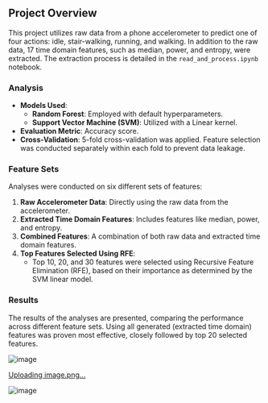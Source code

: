 Project Overview
----------------

This project utilizes raw data from a phone accelerometer to predict one of four actions: idle, stair-walking, running, and walking. In addition to the raw data, 17 time domain features, such as median, power, and entropy, were extracted. The extraction process is detailed in the `read_and_process.ipynb` notebook.

### Analysis

*   **Models Used**:
    *   **Random Forest**: Employed with default hyperparameters.
    *   **Support Vector Machine (SVM)**: Utilized with a Linear kernel.
*   **Evaluation Metric**: Accuracy score.
*   **Cross-Validation**: 5-fold cross-validation was applied. Feature selection was conducted separately within each fold to prevent data leakage.

### Feature Sets

Analyses were conducted on six different sets of features:

1.  **Raw Accelerometer Data**: Directly using the raw data from the accelerometer.
2.  **Extracted Time Domain Features**: Includes features like median, power, and entropy.
3.  **Combined Features**: A combination of both raw data and extracted time domain features.
4.  **Top Features Selected Using RFE**:
    *   Top 10, 20, and 30 features were selected using Recursive Feature Elimination (RFE), based on their importance as determined by the SVM linear model.

### Results

The results of the analyses are presented, comparing the performance across different feature sets.
Using all generated (extracted time domain) features was proven most effective, closely followed by top 20 selected features.

![image](https://github.com/KsaweryKapela/Move_Pattern_Classifier/assets/103521727/f1cd7932-0917-4413-8b9c-30ebd32610f3)

[Uploading image.png…]()

![image](https://github.com/KsaweryKapela/Move_Pattern_Classifier/assets/103521727/2df2be50-295c-400d-bcc0-a2bf9976ff33)
